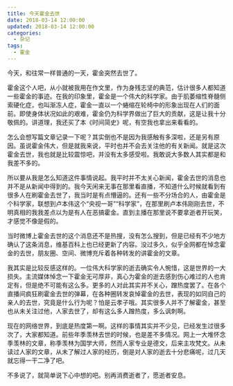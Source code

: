 ```yaml
---
title: 今天霍金去世
date: 2018-03-14 12:00:00
updated: 2018-03-14 12:00:00
categories:
  - 杂记
tags:
  - 霍金
---
```


今天，和往常一样普通的一天，霍金突然去世了。

<!--more-->

霍金这个人吧，从小就被我用在作文里，作为身残志坚的典范，估计很多人都知道一些霍金的事迹。在我的印象里，霍金是一个伟大的科学家。由于肌萎缩性脊髓侧索硬化症，也叫渐冻人症，霍金一直以一个蜷缩在轮椅中的形象出现在人们的面前。即使身体状况如此的艰难，霍金仍为科学界做出了巨大的贡献，这是让我十分敬佩的。讲道理，我还买了本《时间简史》呢，有空我也拿出来看看的。

怎么会想写篇文章记录一下呢？其实倒也不是因为我感触有多深啦，还是另有原因。虽说霍金伟大，但是就我来说，平时也并不会去关注他的有关新闻。就是这次霍金去世，我也就是比较震惊吧，并没有太多感受啦。我敢说大多数人其实都是和我差不多的。

所以要从我是怎么知道这件事情说起。我平时并不太关心新闻，霍金去世的消息也并不是从新闻中得到的。我今天闲来无事在那里看直播，不知道什么时候就看到有很多人在刷霍金去世了，我当时是有点懵逼的。还有一些不分场合的人，由霍金是个科学家，联想到卢本伟这个“央视一哥”“科学家”，在那里刷卢本伟刚刚去世，不明真相的我我差点以为是有人在恶搞霍金。直到主播在那里说不要拿逝者开玩笑，才感觉不像是假的。

当时微博上霍金去世的这个消息还不是热搜，没有怎么搜到，但是已经有不少地方确认了这条消息，维基百科上也已经更新了内容。没过多久，似乎全网都在悼念霍金的去世，朋友圈、空间、微博充斥着各种转发的讲霍金的文章。

我其实是比较反感这样的。一位伟大科学家的逝去确实令人惋惜，这是世界的一大损失。主流媒体悼念一下霍金无可厚非，真心为霍金的逝去感到伤心难过的人也肯定有，但是绝不可能有这么多。更多的人对此其实并不关心，蹭热度罢了。在各个直播间疯狂刷霍金去世的弹幕，在各种圈转发哀悼霍金的去世，表现的如同自己的亲人的去世，究竟是什么行为呢？怕是云孝子哦。其实很多人并不了解霍金，甚至也从未关注过他，人家去世了，却有这么多人蹭热度，多么讽刺啊。

现在的网络世界，到底是热度第一啊。这样的事情其实并不少见，已经发生过很多次了，大家都知道。前些年季羡林去世的时候，也是差不多情况。网上一大堆怀念季羡林的文章，称季羡林为国学大师，然而人家专业是德文，后来主攻梵文。从未读过人家的文章，从未了解过人家的经历，倒是对人家的逝去十分悲痛呢，过几天就忘得一干二净了吧。

不多说了，就简单说下心中想的吧。别再消费逝者了，愿逝者安息。
